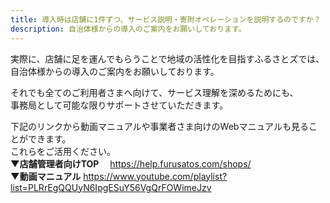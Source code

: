 ```yaml
---
title: 導入時は店舗に1件ずつ、サービス説明・寄附オペレーションを説明するのですか？
description: 自治体様からの導入のご案内をお願いしております。
---
```


実際に、店舗に足を運んでもらうことで地域の活性化を目指すふるさとズでは、  
自治体様からの導入のご案内をお願いしております。  

それでも全てのご利用者さまへ向けて、サービス理解を深めるためにも、  
事務局として可能な限りサポートさせていただきます。  

下記のリンクから動画マニュアルや事業者さま向けのWebマニュアルも見ることができます。  
これらをご活用ください。  
**▼店舗管理者向けTOP**　
https://help.furusatos.com/shops/  
**▼動画マニュアル** 
https://www.youtube.com/playlist?list=PLRrEgQQUyN6IpgESuY56VgQrFOWimeJzv



